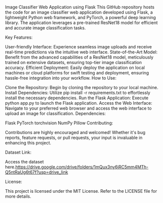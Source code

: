 Image Classifier Web Application using Flask
This GitHub repository hosts the code for an image classifier web application developed using Flask, a lightweight Python web framework, and PyTorch, a powerful deep learning library. The application leverages a pre-trained ResNet18 model for efficient and accurate image classification tasks.

Key Features:

User-friendly Interface: Experience seamless image uploads and receive real-time predictions via the intuitive web interface.
State-of-the-Art Model: Benefit from the advanced capabilities of a ResNet18 model, meticulously trained on extensive datasets, ensuring top-tier image classification accuracy.
Efficient Deployment: Easily deploy the application on local machines or cloud platforms for swift testing and deployment, ensuring hassle-free integration into your workflow.
How to Use:

Clone the Repository: Begin by cloning the repository to your local machine.
Install Dependencies: Utilize pip install -r requirements.txt to effortlessly install the necessary dependencies.
Run the Flask Application: Execute python app.py to launch the Flask application.
Access the Web Interface: Navigate to your preferred web browser and access the web interface to upload an image for classification.
Dependencies:

Flask
PyTorch
torchvision
NumPy
Pillow
Contributing:

Contributions are highly encouraged and welcomed! Whether it's bug reports, feature requests, or pull requests, your input is invaluable in enhancing this project.

Dataset Link:

Access the dataset here.https://drive.google.com/drive/folders/1mQux3ny6jRC5mm4MTh-Q5ntRaUg6t67f?usp=drive_link

License:

This project is licensed under the MIT License. Refer to the LICENSE file for more details.
